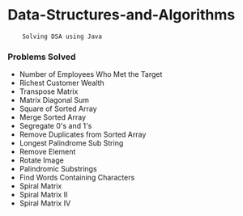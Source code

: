 # Data-Structures-and-Algorithms

```
    Solving DSA using Java
```

### Problems Solved

- Number of Employees Who Met the Target
- Richest Customer Wealth
- Transpose Matrix
- Matrix Diagonal Sum
- Square of Sorted Array
- Merge Sorted Array
- Segregate 0's and 1's
- Remove Duplicates from Sorted Array
- Longest Palindrome Sub String
- Remove Element
- Rotate Image
- Palindromic Substrings
- Find Words Containing Characters
- Spiral Matrix
- Spiral Matrix II
- Spiral Matrix IV